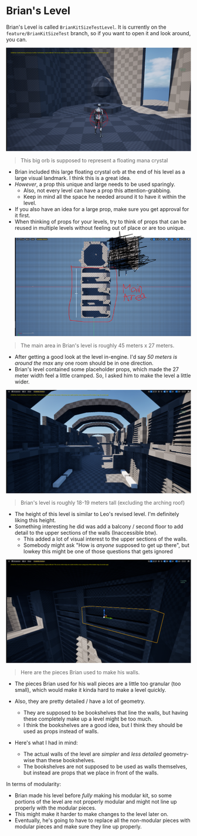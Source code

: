 # Brian's Level

Brian's Level is called `BrianKitSizeTestLevel`. It is currently on the `feature/BrianKitSizeTest` branch, so if you want to open it and look around, you can.

![](<../../../../_Meta/Attachments/Pasted image 20250524002117.png>)

> This big orb is supposed to represent a floating mana crystal

- Brian included this large floating crystal orb at the end of his level as a large visual landmark. I think this is a great idea.
- *However*, a prop this unique and large needs to be used sparingly.
	- Also, not every level can have a prop this attention-grabbing.
	- Keep in mind all the space he needed around it to have it within the level.
- If you also have an idea for a large prop, make sure you get approval for it first.
- When thinking of props for your levels, try to think of props that can be reused in multiple levels without feeling out of place or are too unique.
![](<../../../../_Meta/Attachments/Pasted image 20250524011029.png>)

> The main area in Brian's level is roughly 45 meters x 27 meters.

- After getting a good look at the level in-engine. I'd say *50 meters is around the max* any one room should be in one direction.
- Brian's level contained some placeholder props, which made the 27 meter width feel a little cramped. So, I asked him to make the level a little wider.

![](<../../../../_Meta/Attachments/Pasted image 20250524013024.png>)

> Brian's level is roughly 18-19 meters tall (excluding the arching roof)

- The height of this level is similar to Leo's revised level. I'm definitely liking this height.
- Something interesting he did was add a balcony / second floor to add detail to the upper sections of the walls (Inaccessible btw).
	- This added a lot of visual interest to the upper sections of the walls.
	- Somebody might ask "How is *anyone* supposed to get up there", but lowkey this might be one of those questions that gets ignored

![](<../../../../_Meta/Attachments/Pasted image 20250524034258.png>)

> Here are the pieces Brian used to make his walls.

- The pieces Brian used for his wall pieces are a little too granular (too small), which would make it kinda hard to make a level quickly.
- Also, they are pretty detailed / have a lot of geometry.
	- They are supposed to be bookshelves that line the walls, but having these completely make up a level might be too much.
	- I think the bookshelves are a good idea, but I think they should be used as props instead of walls.

- Here's what I had in mind:
	- The actual walls of the level are *simpler* and *less detailed* geometry-wise than these bookshelves.
	- The bookshelves are not supposed to be used as walls themselves, but instead are props that we place in front of the walls.

In terms of modularity:
- Brian made his level before *fully* making his modular kit, so some portions of the level are not properly modular and might not line up properly with the modular pieces.
- This might make it harder to make changes to the level later on.
- Eventually, he's going to have to replace all the non-modular pieces with modular pieces and make sure they line up properly.
